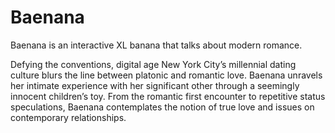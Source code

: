 # Baenana
Baenana is an interactive XL banana that talks about modern romance.

Defying the conventions, digital age New York City’s millennial dating culture blurs the line between platonic and romantic love. Baenana unravels her intimate experience with her significant other through a seemingly innocent children’s toy. From the romantic first encounter to repetitive status speculations, Baenana contemplates the notion of true love and issues on contemporary relationships.

